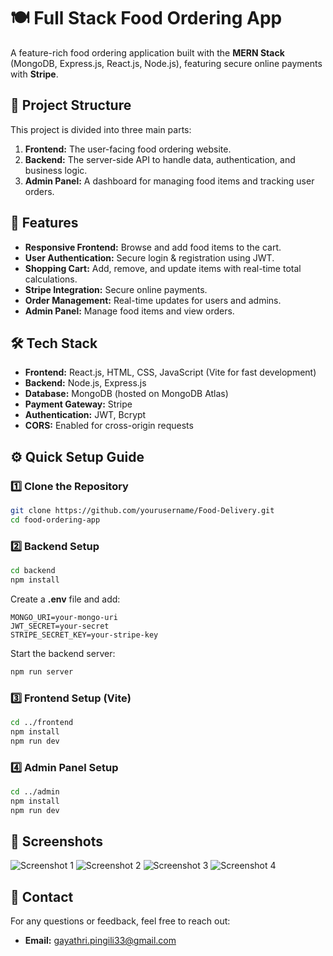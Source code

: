 # 🍽️ Full Stack Food Ordering App

A feature-rich food ordering application built with the **MERN Stack** (MongoDB, Express.js, React.js, Node.js), featuring secure online payments with **Stripe**.

## 📂 Project Structure

This project is divided into three main parts:
1. **Frontend:** The user-facing food ordering website.
2. **Backend:** The server-side API to handle data, authentication, and business logic.
3. **Admin Panel:** A dashboard for managing food items and tracking user orders.

## 🚀 Features

- **Responsive Frontend:** Browse and add food items to the cart.
- **User Authentication:** Secure login & registration using JWT.
- **Shopping Cart:** Add, remove, and update items with real-time total calculations.
- **Stripe Integration:** Secure online payments.
- **Order Management:** Real-time updates for users and admins.
- **Admin Panel:** Manage food items and view orders.

## 🛠 Tech Stack

- **Frontend:** React.js, HTML, CSS, JavaScript (Vite for fast development)
- **Backend:** Node.js, Express.js
- **Database:** MongoDB (hosted on MongoDB Atlas)
- **Payment Gateway:** Stripe
- **Authentication:** JWT, Bcrypt
- **CORS:** Enabled for cross-origin requests

## ⚙️ Quick Setup Guide

### 1️⃣ Clone the Repository
```sh
git clone https://github.com/yourusername/Food-Delivery.git
cd food-ordering-app
```

### 2️⃣ Backend Setup
```sh
cd backend
npm install
```
Create a **.env** file and add:
```
MONGO_URI=your-mongo-uri
JWT_SECRET=your-secret
STRIPE_SECRET_KEY=your-stripe-key
```
Start the backend server:
```sh
npm run server
```

### 3️⃣ Frontend Setup (Vite)
```sh
cd ../frontend
npm install
npm run dev
```

### 4️⃣ Admin Panel Setup
```sh
cd ../admin
npm install
npm run dev
```

## 📸 Screenshots

![Screenshot 1](https://github.com/user-attachments/assets/cf4a61ae-2364-4a9e-bcea-ed745a1c1f9d)
![Screenshot 2](https://github.com/user-attachments/assets/fdb0f870-3ceb-499e-b084-28577df34e95)
![Screenshot 3](https://github.com/user-attachments/assets/328d0d84-77fd-4855-94d0-9a05b35ee90e)
![Screenshot 4](https://github.com/user-attachments/assets/8ec0fcef-f767-4030-aad6-f552339f3237)



## 📩 Contact

For any questions or feedback, feel free to reach out:
- **Email:** gayathri.pingili33@gmail.com

